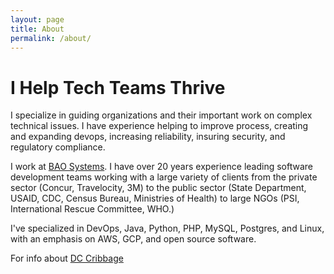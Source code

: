 ```yaml
---
layout: page
title: About
permalink: /about/
---
```


# I Help Tech Teams Thrive

I specialize in guiding organizations and their important work on complex technical issues. I have experience helping to improve process, creating and expanding devops, increasing reliability, insuring security, and regulatory compliance. 

I work at [BAO Systems](https://baosystems.com). I have over 20 years experience leading software development teams working with a large variety of clients from the private sector (Concur, Travelocity, 3M) to the public sector (State Department, USAID, CDC, Census Bureau, Ministries of Health) to large NGOs (PSI, International Rescue Committee, WHO.)

I've specialized in DevOps, Java, Python, PHP, MySQL, Postgres, and Linux, with an emphasis on AWS, GCP, and open source software. 

For info about [DC Cribbage](https://dccribbage.com)
